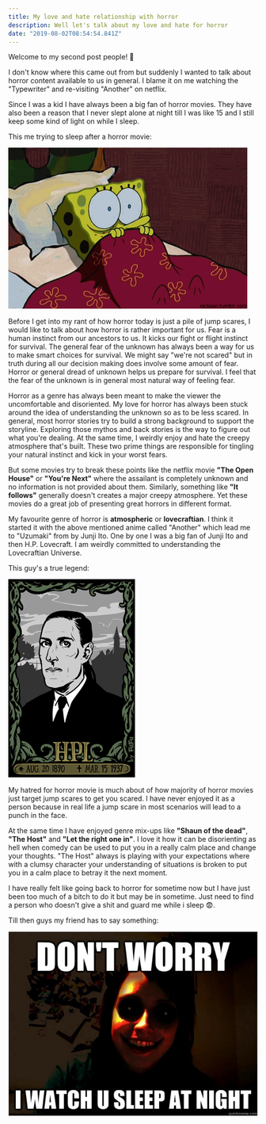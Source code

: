 ```yaml
---
title: My love and hate relationship with horror
description: Well let's talk about my love and hate for horror 
date: "2019-08-02T08:54:54.841Z"
---
```


Welcome to my second post people! :metal:

I don't know where this came out from but suddenly I wanted to talk about horror content available to us in general.
I blame it on me watching the "Typewriter" and re-visiting "Another" on netflix.

Since I was a kid I have always been a big fan of horror movies.
They have also been a reason that I never slept alone at night till I was like 15 and I still keep some kind of light on while I sleep.

This me trying to sleep after a horror movie:

![Me trying to sleep](./while-sleeping.gif)

Before I get into my rant of how horror today is just a pile of jump scares, I would like to talk about how horror is rather important for us.
Fear is a human instinct from our ancestors to us.
It kicks our fight or flight instinct for survival.
The general fear of the unknown has always been a way for us to make smart choices for survival. We might say "we're not scared" but in truth during all our decision making does involve some amount of fear.
Horror or general dread of unknown helps us prepare for survival.
I feel that the fear of the unknown is in general most natural way of feeling fear.

Horror as a genre has always been meant to make the viewer the uncomfortable and disoriented.
My love for horror has always been stuck around the idea of understanding the unknown so as to be less scared.
In general, most horror stories try to build a strong background to support the storyline.
Exploring those mythos and back stories is the way to figure out what you're dealing.
At the same time, I weirdly enjoy and hate the creepy atmosphere that's built.
These two prime things are responsible for tingling your natural instinct and kick in your worst fears.

But some movies try to break these points like the netflix movie **"The Open House"** or **"You're Next"** where the assailant is completely unknown and no information is not provided about them.
Similarly, something like **"It follows"** generally doesn't creates a major creepy atmosphere.
Yet these movies do a great job of presenting great horrors in different format.

My favourite genre of horror is **atmospheric** or **lovecraftian**.
I think it started it with the above mentioned anime called "Another" which lead me to "Uzumaki" from by Junji Ito.
One by one I was a big fan of Junji Ito and then H.P. Lovecraft.
I am weirdly committed to understanding the Lovecraftian Universe.

This guy's a true legend:

![H.P. Lovecraft](./lovecraft.gif)

My hatred for horror movie is much about of how majority of horror movies just target jump scares to get you scared.
I have never enjoyed it as a person because in real life a jump scare in most scenarios will lead to a punch in the face.

At the same time I have enjoyed genre mix-ups like **"Shaun of the dead"**, **"The Host"** and **"Let the right one in"**.
I love it how it can be disorienting as hell when comedy can be used to put you in a really calm place and change your thoughts.
"The Host" always is playing with your expectations where with a clumsy character your understanding of situations is broken to put you in a calm place to betray it the next moment.

I have really felt like going back to horror for sometime now but I have just been too much of a bitch to do it but may be in sometime.
Just need to find a person who doesn't give a shit and guard me while i sleep :fearful:.

Till then guys my friend has to say something:

![Scary Meme](./Dont-Worry-I-Watch-U-Sleep-At-Night-Funny-Scary-Meme-Picture.jpg)





 